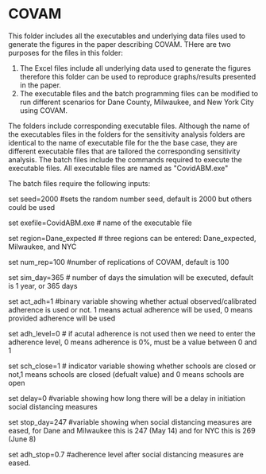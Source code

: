 # COVAM
This folder includes all the executables and underlying data files used to generate the figures in the paper describing COVAM. THere are two purposes for the files in this folder:
1. The Excel files include all underlying data used to generate the figures therefore this folder can be used to reproduce graphs/results presented in the paper.
2. The executable files and the batch programming files can be modified to run different scenarios for Dane County, Milwaukee, and New York City using COVAM.

The folders include corresponding executable files. Although the name of the executables files in the folders for the sensitivity analysis folders are identical to the name of executable file for the the base case, they are different executable files that are tailored the corresponding sensitivity analysis. The batch files include the commands required to execute the executable files. All executable files are named as "CovidABM.exe"

The batch files require the following inputs:

set seed=2000 #sets the random number seed, default is 2000 but others could be used

set exefile=CovidABM.exe # name of the executable file

set region=Dane_expected # three regions can be entered: Dane_expected, Milwaukee, and NYC

set num_rep=100 #number of replications of COVAM, default is 100

set sim_day=365 # number of days the simulation will be executed, default is 1 year, or 365 days

set act_adh=1 #binary variable showing whether actual observed/calibrated adherence is used or not. 1 means actual adherence will be used, 0 means provided adherence will be used

set adh_level=0 # if acutal adherence is not used then we need to enter the adherence level, 0 means adherence is 0%, must be a value between 0 and 1

set sch_close=1 # indicator variable showing whether schools are closed or not,1 means schools are closed (defualt value) and 0 means schools are open

set delay=0 #variable showing how long there will be a delay in initiation social distancing measures

set stop_day=247 #variable showing when social distancing measures are eased, for Dane and Milwaukee this is 247 (May 14) and for NYC this is 269 (June 8)

set adh_stop=0.7 #adherence level after social distancing measures are eased.
